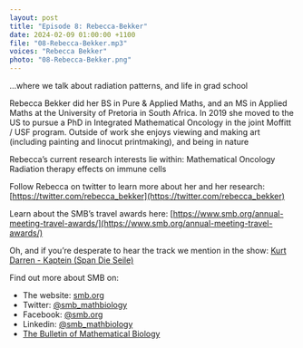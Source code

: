 ```yaml
---
layout: post
title: "Episode 8: Rebecca-Bekker"
date: 2024-02-09 01:00:00 +1100
file: "08-Rebecca-Bekker.mp3"
voices: "Rebecca Bekker"
photo: "08-Rebecca-Bekker.png"
---
```


…where we talk about radiation patterns, and life in grad school

Rebecca Bekker did her BS in Pure & Applied Maths, and an MS in Applied Maths at the University of Pretoria in South Africa. In 2019 she moved to the US to pursue a PhD in Integrated Mathematical Oncology in the joint Moffitt / USF program.
Outside of work she enjoys viewing and making art (including painting and linocut printmaking), and being in nature

Rebecca’s current research interests lie within:
Mathematical Oncology
Radiation therapy effects on immune cells

Follow Rebecca on twitter to learn more about her and her research:
[https://twitter.com/rebecca_bekker](https://twitter.com/rebecca_bekker)

Learn about the SMB’s travel awards here: 
[https://www.smb.org/annual-meeting-travel-awards/](https://www.smb.org/annual-meeting-travel-awards/)

Oh, and if you’re desperate to hear the track we mention in the show:
[Kurt Darren - Kaptein (Span Die Seile)](https://www.youtube.com/watch?v=b7EqmCokcXY)

Find out more about SMB on:
- The website: [smb.org](https://www.smb.org/)
- Twitter: [@smb_mathbiology](https://twitter.com/smb_mathbiology)
- Facebook: [@smb.org](https://www.facebook.com/smb.org/)
- Linkedin: [@smb_mathbiology](http://www.linkedin.com/company/smb-mathbiology/)
- [The Bulletin of Mathematical Biology](https://www.springer.com/journal/11538)
